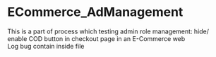 # ECommerce_AdManagement
This is a part of process which testing admin role management: hide/ enable COD button in checkout page
in an E-Commerce web  
Log bug contain inside file
